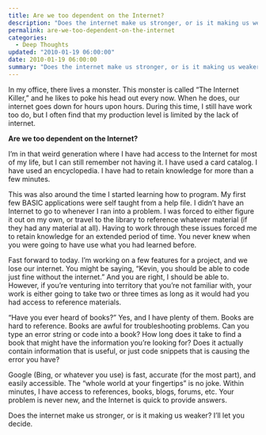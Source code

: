 ```yaml
---
title: Are we too dependent on the Internet?
description: "Does the internet make us stronger, or is it making us weaker?"
permalink: are-we-too-dependent-on-the-internet
categories:
  - Deep Thoughts
updated: "2010-01-19 06:00:00"
date: 2010-01-19 06:00:00
summary: "Does the internet make us stronger, or is it making us weaker?"
---
```


In my office, there lives a monster. This monster is called “The Internet Killer,” and he likes to poke his head out every now. When he does, our internet goes down for hours upon hours. During this time, I still have work too do, but I often find that my production level is limited by the lack of internet.

**Are we too dependent on the Internet?**

I’m in that weird generation where I have had access to the Internet for most of my life, but I can still remember not having it. I have used a card catalog. I have used an encyclopedia. I have had to retain knowledge for more than a few minutes.

This was also around the time I started learning how to program. My first few BASIC applications were self taught from a help file. I didn’t have an Internet to go to whenever I ran into a problem. I was forced to either figure it out on my own, or travel to the library to reference whatever material (if they had any material at all). Having to work through these issues forced me to retain knowledge for an extended period of time. You never knew when you were going to have use what you had learned before.

Fast forward to today. I’m working on a few features for a project, and we lose our internet. You might be saying, “Kevin, you should be able to code just fine without the internet.” And you are right, I should be able to. However, if you’re venturing into territory that you’re not familiar with, your work is either going to take two or three times as long as it would had you had access to reference materials.

“Have you ever heard of books?” Yes, and I have plenty of them. Books are hard to reference. Books are awful for troubleshooting problems. Can you type an error string or code into a book? How long does it take to find a book that might have the information you’re looking for? Does it actually contain information that is useful, or just code snippets that is causing the error you have?

Google (Bing, or whatever you use) is fast, accurate (for the most part), and easily accessible. The “whole world at your fingertips” is no joke. Within minutes, I have access to references, books, blogs, forums, etc. Your problem is never new, and the Internet is quick to provide answers.

Does the internet make us stronger, or is it making us weaker? I’ll let you decide.
